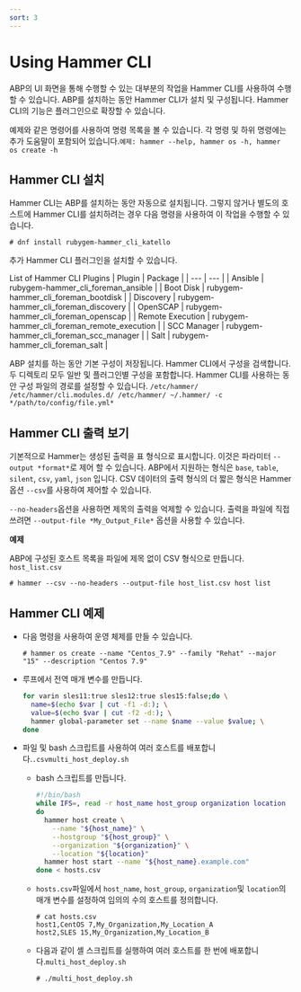 ```yaml
---
sort: 3
---
```


# Using Hammer CLI

ABP의 UI 화면을 통해 수행할 수 있는 대부분의 작업을 Hammer CLI를 사용하여 수행할 수 있습니다. ABP를 설치하는 동안 Hammer CLI가 설치 및 구성됩니다. Hammer CLI의 기능은 플러그인으로 확장할 수 있습니다.

예제와 같은 명령어를 사용하여 명령 목록을 볼 수 있습니다. 각 명령 및 하위 명령에는 추가 도움말이 포함되어 있습니다.`예제: hammer --help, hammer os -h, hammer os create -h`

## Hammer CLI 설치

Hammer CLI는 ABP를 설치하는 동안 자동으로 설치됩니다. 그렇지 않거나 별도의 호스트에 Hammer CLI를 설치하려는 경우 다음 명령을 사용하여 이 작업을 수행할 수 있습니다.

```
# dnf install rubygem-hammer_cli_katello
```

추가 Hammer CLI 플러그인을 설치할 수 있습니다.

List of Hammer CLI Plugins
| Plugin | Package |
| --- | --- |
| Ansible | rubygem-hammer_cli_foreman_ansible |
| Boot Disk | rubygem-hammer_cli_foreman_bootdisk |
| Discovery | rubygem-hammer_cli_foreman_discovery |
| OpenSCAP | rubygem-hammer_cli_foreman_openscap |
| Remote Execution | rubygem-hammer_cli_foreman_remote_execution |
| SCC Manager | rubygem-hammer_cli_foreman_scc_manager |
| Salt | rubygem-hammer_cli_foreman_salt |

ABP 설치를 하는 동안 기본 구성이 저장됩니다. Hammer CLI에서 구성을 검색합니다. 두 디렉토리 모두 일반 및 플러그인별 구성을 포함합니다. Hammer CLI를 사용하는 동안 구성 파일의 경로를 설정할 수 있습니다. `/etc/hammer/ /etc/hammer/cli.modules.d/ /etc/hammer/ ~/.hammer/ -c */path/to/config/file.yml*`

## Hammer CLI 출력 보기

기본적으로 Hammer는 생성된 출력을 표 형식으로 표시합니다. 이것은 파라미터 `--output *format*`로 제어 할 수 있습니다. ABP에서 지원하는 형식은 `base`, `table`, `silent`, `csv`, `yaml`, `json` 입니다. CSV 데이터의 출력 형식의 더 짧은 형식은 Hammer 옵션 `--csv`를 사용하여 제어할 수 있습니다.

`--no-headers`옵션을 사용하면 제목의 출력을 억제할 수 있습니다. 출력을 파일에 직접 쓰려면 `--output-file *My_Output_File*` 옵션을 사용할 수 있습니다.

**예제**

ABP에 구성된 호스트 목록을 파일에 제목 없이 CSV 형식으로 만듭니다. `host_list.csv`

```
# hammer --csv --no-headers --output-file host_list.csv host list
```

## Hammer CLI 예제

- 다음 명령을 사용하여 운영 체제를 만들 수 있습니다.
    
    ```
    # hammer os create --name "Centos_7.9" --family "Rehat" --major "15" --description "Centos 7.9"
    ```
    
- 루프에서 전역 매개 변수를 만듭니다.
    
    ```bash
    for varin sles11:true sles12:true sles15:false;do \
      name=$(echo $var | cut -f1 -d:); \
      value=$(echo $var | cut -f2 -d:); \
      hammer global-parameter set --name $name --value $value; \
    done
    ```
    
- 파일 및 bash 스크립트를 사용하여 여러 호스트를 배포합니다.`.csvmulti_host_deploy.sh`
    - bash 스크립트를 만듭니다.
        
        ```bash
        #!/bin/bash
        while IFS=, read -r host_name host_group organization location
        do
          hammer host create \
            --name "${host_name}" \
            --hostgroup "${host_group}" \
            --organization "${organization}" \
            --location "${location}"
          hammer host start --name "${host_name}.example.com"
        done < hosts.csv
        ```
                
    - `hosts.csv`파일에서 `host_name`, `host_group`, `organization`및 `location`의 매개 변수를 설정하여 임의의 수의 호스트를 정의합니다.
        
        ```
        # cat hosts.csv
        host1,CentOS 7,My_Organization,My_Location_A
        host2,SLES 15,My_Organization,My_Location_B
        ```
                
    - 다음과 같이 셸 스크립트를 실행하여 여러 호스트를 한 번에 배포합니다.`multi_host_deploy.sh`
        
        ```
        # ./multi_host_deploy.sh
        ```
